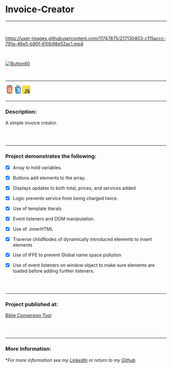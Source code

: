 # Invoice-Creator
 
 ---
<br>

https://user-images.githubusercontent.com/11747875/217130403-c115accc-791a-46e5-b80f-610b98e52ac1.mp4

<br>

[![Button60](https://user-images.githubusercontent.com/11747875/144651679-dc423f76-a98a-456d-8ca2-d913f0b7df12.png)](https://trrapp12.github.io/Invoice-Creator/)

<br>


---

<img align="left" alt="HTML5" width="26px" src="https://raw.githubusercontent.com/github/explore/80688e429a7d4ef2fca1e82350fe8e3517d3494d/topics/html/html.png" />
<img align="left" alt="CSS3" width="26px" src="https://raw.githubusercontent.com/github/explore/80688e429a7d4ef2fca1e82350fe8e3517d3494d/topics/css/css.png" />
<img align="left" alt="JavaScript" width="26px" src="https://raw.githubusercontent.com/github/explore/80688e429a7d4ef2fca1e82350fe8e3517d3494d/topics/javascript/javascript.png" />
<br>
<br>

---

### Description:


A simple invoice creator. 

<br>
<br>

---

### Project demonstrates the following:

- [X] Array to hold variables.

- [X] Buttons add elements to the array.

- [X] Displays updates to both total, prices, and services added

- [X] Logic prevents service from being charged twice.

- [X] Use of template literals

- [X] Event listeners and DOM manipulation.

- [X] Use of .innerHTML

- [X] Traverse childNodes of dynamically introduced elements to insert elements

- [X] Use of IFFE to prevent Global name space pollution

- [X] Use of event listeners on window object to make sure elements are loaded before adding further listeners.

<br>
<br>

---

### Project published at: 


[Bible Conversion Tool](https://trrapp12.github.io/Invoice-Creator/)

<br>
<br>

---

### More Information:


\**For more information see my [LinkedIn](https://www.linkedin.com/in/trevor-rapp-042a1037) or return to my [Github](https://github.com/trrapp12)*
